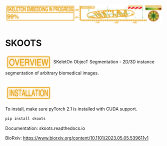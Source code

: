 ![](resources/skooting_in_progress_v2.png)

# SKOOTS

<img src="resources/overview.png" align="center" width="150px"/> 
SKeletOn ObjecT Segmentation - 2D/3D instance segmentation of arbitrary biomedical images.

## <img src="resources/installation.png" align="center" width="150px"/>

<!-- start installation -->
To install, make sure pyTorch 2.1 is installed with CUDA support.

```bash
pip install skoots
```

Documentation: skoots.readthedocs.io

BioRxiv: https://www.biorxiv.org/content/10.1101/2023.05.05.539611v1

